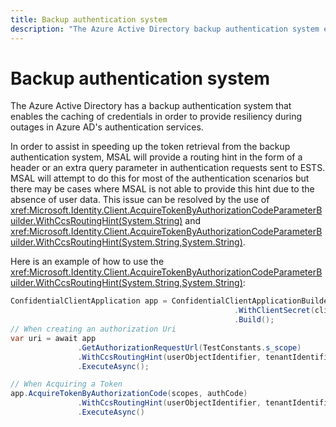 ```yaml
---
title: Backup authentication system
description: "The Azure Active Directory backup authentication system enables the caching of credentials processed by the Evolved Security Token Service (ESTS) in order to provide resiliency during outages in Azure AD's authentication services."
---
```


# Backup authentication system

The Azure Active Directory has a backup authentication system that enables the caching of credentials in order to provide resiliency during outages in Azure AD's authentication services.

In order to assist in speeding up the token retrieval from the backup authentication system, MSAL will provide a routing hint in the form of a header or an extra query parameter in authentication requests sent to ESTS. MSAL will attempt to do this for most of the authentication scenarios but there may be cases where MSAL is not able to provide this hint due to the absence of user data. This issue can be resolved by the use of <xref:Microsoft.Identity.Client.AcquireTokenByAuthorizationCodeParameterBuilder.WithCcsRoutingHint(System.String)> and <xref:Microsoft.Identity.Client.AcquireTokenByAuthorizationCodeParameterBuilder.WithCcsRoutingHint(System.String,System.String)>.

Here is an example of how to use the <xref:Microsoft.Identity.Client.AcquireTokenByAuthorizationCodeParameterBuilder.WithCcsRoutingHint(System.String,System.String)>:

```csharp
ConfidentialClientApplication app = ConfidentialClientApplicationBuilder.Create(TestConstants.ClientId)
                                                  .WithClientSecret(clientSecret)
                                                  .Build();
// When creating an authorization Uri
var uri = await app
               .GetAuthorizationRequestUrl(TestConstants.s_scope)
               .WithCcsRoutingHint(userObjectIdentifier, tenantIdentifier)
               .ExecuteAsync();

// When Acquiring a Token
app.AcquireTokenByAuthorizationCode(scopes, authCode)
               .WithCcsRoutingHint(userObjectIdentifier, tenantIdentifier)
               .ExecuteAsync()
```
